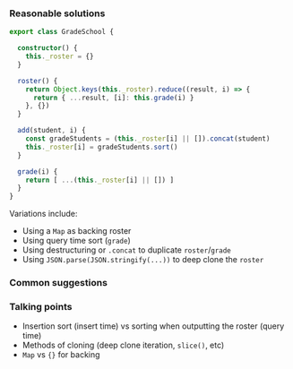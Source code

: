 ### Reasonable solutions
```typescript
export class GradeSchool {

  constructor() {
    this._roster = {}
  }

  roster() {
    return Object.keys(this._roster).reduce((result, i) => {
      return { ...result, [i]: this.grade(i) }
    }, {})
  }

  add(student, i) {
    const gradeStudents = (this._roster[i] || []).concat(student)
    this._roster[i] = gradeStudents.sort()
  }

  grade(i) {
    return [ ...(this._roster[i] || []) ]
  }
}
```

Variations include:
- Using a `Map` as backing roster
- Using query time sort (`grade`)
- Using destructuring or `.concat` to duplicate `roster`/`grade`
- Using `JSON.parse(JSON.stringify(...))` to deep clone the `roster`

### Common suggestions

### Talking points
- Insertion sort (insert time) vs sorting when outputting the roster (query time)
- Methods of cloning (deep clone iteration, `slice()`, etc)
- `Map` vs `{}` for backing

